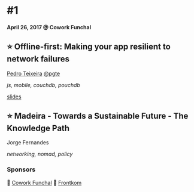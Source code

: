 # #1
#### April 26, 2017 @ Cowork Funchal

## ⭐ Offline-first: Making your app resilient to network failures
[Pedro Teixeira](https://github.com/pgte) [@pgte](https://twitter.com/pgte)

_js, mobile, couchdb, pouchdb_

[slides](https://www.slideshare.net/pgte/offlinefirst-making-your-app-resilient-to-network-failures)

## ⭐ Madeira - Towards a Sustainable Future - The Knowledge Path
Jorge Fernandes

_networking, nomad, policy_

### Sponsors
🏢 [Cowork Funchal](http://www.coworkfunchal.pt/)
🥪 [Frontkom](http://frontkom.com/)

